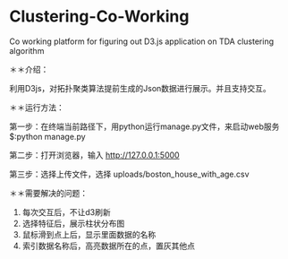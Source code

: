 # Clustering-Co-Working
Co working platform for figuring out D3.js application on TDA clustering algorithm 

＊＊介绍：

利用D3js，对拓扑聚类算法提前生成的Json数据进行展示。并且支持交互。

＊＊运行方法：

第一步：在终端当前路径下，用python运行manage.py文件，来启动web服务
$:python manage.py

第二步：打开浏览器，输入
http://127.0.0.1:5000

第三步：选择上传文件，选择
uploads/boston_house_with_age.csv

＊＊需要解决的问题：

1. 每次交互后，不让d3刷新
2. 选择特征后，展示柱状分布图
3. 鼠标滑到点上后，显示里面数据的名称
4. 索引数据名称后，高亮数据所在的点，置灰其他点




